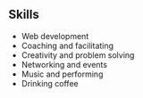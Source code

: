 ## Skills

* <i class="fa fa-check-square-o"></i> Web development
* <i class="fa fa-check-square-o"></i> Coaching and facilitating
* <i class="fa fa-check-square-o"></i> Creativity and problem solving 
* <i class="fa fa-check-square-o"></i> Networking and events 
* <i class="fa fa-check-square-o"></i> Music and performing
* <i class="fa fa-check-square-o"></i> Drinking coffee
